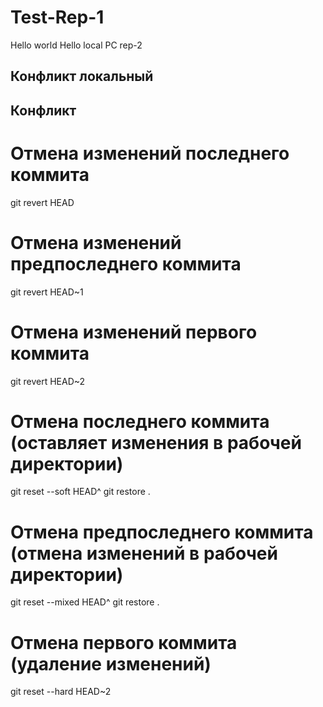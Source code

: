 # Test-Rep-1

Hello world
Hello local PC
rep-2

## Конфликт локальный

## Конфликт

# Отмена изменений последнего коммита
git revert HEAD

# Отмена изменений предпоследнего коммита
git revert HEAD~1

# Отмена изменений первого коммита
git revert HEAD~2

# Отмена последнего коммита (оставляет изменения в рабочей директории)
git reset --soft HEAD^
git restore .

# Отмена предпоследнего коммита (отмена изменений в рабочей директории)
git reset --mixed HEAD^
git restore .

# Отмена первого коммита (удаление изменений)
git reset --hard HEAD~2
